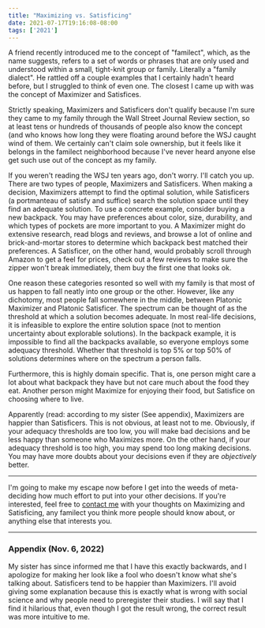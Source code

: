 ```yaml
---
title: "Maximizing vs. Satisficing"
date: 2021-07-17T19:16:08-08:00
tags: ['2021']
---
```


A friend recently introduced me to the concept of "familect", which, as the name suggests, refers to a set of words or phrases that are only used and understood within a small, tight-knit group or family.
Literally a "family dialect".
He rattled off a couple examples that I certainly hadn't heard before, but I struggled to think of even one.
The closest I came up with was the concept of Maximizer and Satisfices.

Strictly speaking, Maximizers and Satisficers don't qualify because I'm sure they came to my family through the Wall Street Journal Review section, so at least tens or hundreds of thousands of people also know the concept (and who knows how long they were floating around before the WSJ caught wind of them.
We certainly can't claim sole ownership, but it feels like it belongs in the familect neighborhood because I've never heard anyone else get such use out of the concept as my family.

If you weren't reading the WSJ ten years ago, don't worry.
I'll catch you up.
There are two types of people, Maximizers and Satisficers.
When making a decision, Maximizers attempt to find the optimal solution, while Satisficers (a portmanteau of satisfy and suffice) search the solution space until they find an adequate solution.
To use a concrete example, consider buying a new backpack.
You may have preferences about color, size, durability, and which types of pockets are more important to you.
A Maximizer might do extensive research, read blogs and reviews, and browse a lot of online and brick-and-mortar stores to determine which backpack best matched their preferences.
A Satisficer, on the other hand, would probably scroll through Amazon to get a feel for prices, check out a few reviews to make sure the zipper won't break immediately, them buy the first one that looks ok.

One reason these categories resonted so well with my family is that most of us happen to fall neatly into one group or the other.
However, like any dichotomy, most people fall somewhere in the middle, between Platonic Maximizer and Platonic Satisficer.
The spectrum can be thought of as the threshold at which a solution becomes adequate.
In most real-life decisions, it is infeasible to explore the entire solution space (not to mention uncertainty about explorable solutions).
In the backpack example, it is impossible to find all the backpacks available, so everyone employs some adequacy threshold.
Whether that threshold is top 5% or top 50% of solutions determines where on the spectrum a person falls.

Furthermore, this is highly domain specific.
That is, one person might care a lot about what backpack they have but not care much about the food they eat.
Another person might Maximize for enjoying their food, but Satisfice on choosing where to live.

Apparently (read: according to my sister (See appendix), Maximizers are happier than Satisficers.
This is not obvious, at least not to me.
Obviously, if your adequacy thresholds are too low, you will make bad decisions and be less happy than someone who Maximizes more.
On the other hand, if your adequacy threshold is too high, you may spend too long making decisions.
You may have more doubts about your decisions even if they are *objectively* better.

---

I'm going to make my escape now before I get into the weeds of meta-deciding how much effort to put into your other decisions.
If you're interested, feel free to [contact me](mailto:joachimkennedy@gmail.com) with your thoughts on Maximizing and Satisficing, any familect you think more people should know about, or anything else that interests you.

---

### Appendix (Nov. 6, 2022)

My sister has since informed me that I have this exactly backwards, and I apologize for making her look like a fool who doesn't know what she's talking about.
Satisficers tend to be happier than Maximizers.
I'll avoid giving some explanation because this is exactly what is wrong with social science and why people need to preregister their studies.
I will say that I find it hilarious that, even though I got the result wrong, the correct result was more intuitive to me.
